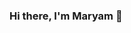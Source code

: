 ### Hi there, I'm Maryam 👋

<!--
**theMaryamO/theMaryamO** is a ✨ _special_ ✨ repository because its `README.md` (this file) appears on your GitHub profile.

Here are some ideas to get you started:

- I am a Data & Analytics Specialist working with various clients and training data enthusiats 
- 🔭 I’m currently working on Ayaki: A fictious Retail Fashion business considering leveraging Azure Data Platform for BI decision-making processes.
- 🌱 I’m currently learning Azure data Platform, scripting and data visualisation. 
- 👯 I’m looking to collaborate on Synapse Analytics Projects 
- 💬 Ask me about Azure Data Platform and Power BI 
- 📫 How to reach me: Email hello@maryamolaniyan.com
- 😄 Pronouns: she/her
- ⚡ Fun fact: I love Beyonce. 
-->
